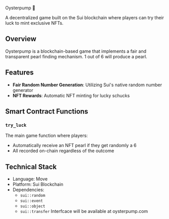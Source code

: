 Oysterpump 🦪

A decentralized game built on the Sui blockchain where players can try their luck to mint exclusive NFTs.

## Overview

Oysterpump is a blockchain-based game that implements a fair and transparent pearl finding mechanism. 1 out of 6 will produce a pearl.

## Features

- **Fair Random Number Generation**: Utilizing Sui's native random number generator
- **NFT Rewards**: Automatic NFT minting for lucky schucks

## Smart Contract Functions

### `try_luck`
The main game function where players:
- Automatically receive an NFT pearl if they get randomly a 6
- All recorded on-chain regardless of the outcome

## Technical Stack

- Language: Move
- Platform: Sui Blockchain
- Dependencies: 
  - `sui::random`
  - `sui::event`
  - `sui::object`
  - `sui::transfer`
Interfcace will be available at oysterpump.com
